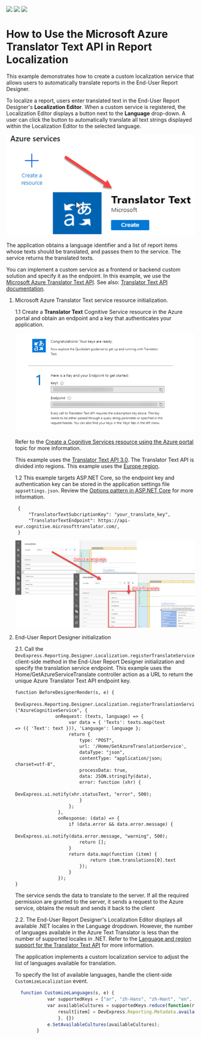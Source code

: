 <!-- default badges list -->
![](https://img.shields.io/endpoint?url=https://codecentral.devexpress.com/api/v1/VersionRange/258184308/2022.2)
[![](https://img.shields.io/badge/Open_in_DevExpress_Support_Center-FF7200?style=flat-square&logo=DevExpress&logoColor=white)](https://supportcenter.devexpress.com/ticket/details/T882919)
[![](https://img.shields.io/badge/📖_How_to_use_DevExpress_Examples-e9f6fc?style=flat-square)](https://docs.devexpress.com/GeneralInformation/403183)
<!-- default badges end -->
# How to Use the Microsoft Azure Translator Text API in Report Localization

This example demonstrates how to create a custom localization service that allows users to automatically translate  reports in the End-User Report Designer.

To localize a report, users enter translated text in the End-User Report Designer's **Localization Editor**. When a custom service is registered, the Localization Editor displays a button next to the **Language** drop-down. A user can click the button to automatically translate all text strings displayed within the Localization Editor to the selected language.

![](Images/AZURECreateTranlatorTextResource.png)


The application obtains a language identifier and a list of report items whose texts should be translated, and passes them to the service. The service returns the translated texts.

You can implement a custom service as a frontend or backend custom solution and specify it as the endpoint. In this example, we use the [Microsoft Azure Translator Text API](https://azure.microsoft.com/en-us/services/cognitive-services/translator-text-api/). See also: [Translator Text API documentation](https://docs.microsoft.com/en-us/azure/cognitive-services/translator/translator-info-overview).

1. Microsoft Azure Translator Text service resource initialization.

    1.1 Create a **Translator Text** Cognitive Service resource in the Azure portal and obtain an endpoint and a key that authenticates your application. 
    
    ![](Images/AZUREQuickStart.png)

    Refer to the [Create a Cognitive Services resource using the Azure portal](https://docs.microsoft.com/en-us/azure/cognitive-services/cognitive-services-apis-create-account?tabs=multiservice%2Cwindows) topic for more information.       
      
    This example uses the [Translator Text API 3.0](https://docs.microsoft.com/en-us/azure/cognitive-services/translator/reference/v3-0-translate). The Translator Text API is divided into regions. This example uses the [Europe region](https://docs.microsoft.com/en-us/azure/cognitive-services/translator/reference/v3-0-reference#base-urls).


    1.2 This example targets ASP.NET Core, so the endpoint key and authentication key can be stored in the application settings file `appsettings.json`. Review the [Options pattern in ASP.NET Core](https://docs.microsoft.com/en-us/aspnet/core/fundamentals/configuration/options?view=aspnetcore-3.1) for more information.

        { 
            "TranslatorTextSubcriptionKey": "your_translate_key", 
            "TranslatorTextEndpoint": https://api-eur.cognitive.microsofttranslator.com/, 
        }         

    ![](Images/WebEUDLocalizationServiceBeforeAfter.png)

2. End-User Report Designer initialization

    2.1. Call the `DevExpress.Reporting.Designer.Localization.registerTranslateService` client-side method in the End-User Report Designer initialization and specify the translation service endpoint.
    This example uses the Home/GetAzureServiceTranslate controller action as a URL to return the unique Azure Translator Text API endpoint key.
    ```
    function BeforeDesignerRender(s, e) { 
            DevExpress.Reporting.Designer.Localization.registerTranslationService ("AzureCognitiveService", { 
                   onRequest: (texts, language) => { 
                        var data = { 'Texts': texts.map(text => ({ 'Text': text })), 'Language': language }; 
                        return { 
                            type: "POST", 
                            url: '/Home/GetAzureTranslationService', 
                            dataType: "json", 
                            contentType: "application/json; charset=utf-8", 
                            processData: true, 
                            data: JSON.stringify(data), 
                            error: function (xhr) { 
                                DevExpress.ui.notify(xhr.statusText, "error", 500); 
                            } 
                        }; 
                    }, 
                    onResponse: (data) => { 
                        if (data.error && data.error.message) { 
                            DevExpress.ui.notify(data.error.message, "warning", 500); 
                            return []; 
                        } 
                        return data.map(function (item) { 
                                return item.translations[0].text 
                            });
                        } 
                    }); 
    }
    ```
   The service sends the data to translate to the server. If all the required permission are granted to the server, it sends a request to the Azure service, obtains the result and sends it back to the client

    2.2. The End-User Report Designer's Localization Editor displays all available .NET locales in the Language dropdown. However, the number of languages available in the Azure Text Translator is less than the number of supported locales in .NET. Refer to the [Language and region support for the Translator Text API](https://docs.microsoft.com/en-us/azure/cognitive-services/translator/language-support) for more information. 
    
    The application implements a custom localization service to adjust the list of languages available for translation.

    To specify the list of available languages, handle the client-side `CustomizeLocalization` event. 
    ```javascript
      function CustomizeLanguages(s, e) { 
                var supportedKeys = ["ar", "zh-Hans", "zh-Hant", "en", "fr", "de", "hi", "ja", "pt-BR", "pt-PT", "ru", "es"]; 
                var availableCultures = supportedKeys.reduce(function(result, item) { 
                    result[item] = DevExpress.Reporting.Metadata.availableCultures()[item] || item; return result;  
                    }, {})
                e.SetAvailableCultures(availableCultures); 
            } 
    ```
